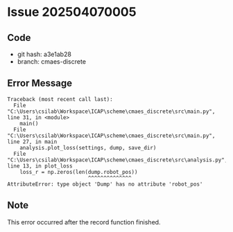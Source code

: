 # Issue 202504070005

## Code

- git hash: a3e1ab28
- branch: cmaes-discrete

## Error Message

```commandline
Traceback (most recent call last):
  File "C:\Users\csilab\Workspace\ICAP\scheme\cmaes_discrete\src\main.py", line 31, in <module>
    main()
  File "C:\Users\csilab\Workspace\ICAP\scheme\cmaes_discrete\src\main.py", line 27, in main
    analysis.plot_loss(settings, dump, save_dir)
  File "C:\Users\csilab\Workspace\ICAP\scheme\cmaes_discrete\src\analysis.py", line 13, in plot_loss
    loss_r = np.zeros(len(dump.robot_pos))
                          ^^^^^^^^^^^^^^
AttributeError: type object 'Dump' has no attribute 'robot_pos'
```

## Note

This error occurred after the record function finished.